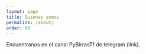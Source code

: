 ```yaml
---
layout: page
title: Quienes somos
permalink: /about/
order: 99
---
```


Encuentranos en el canal PyBirrasTf de telegram (link).
